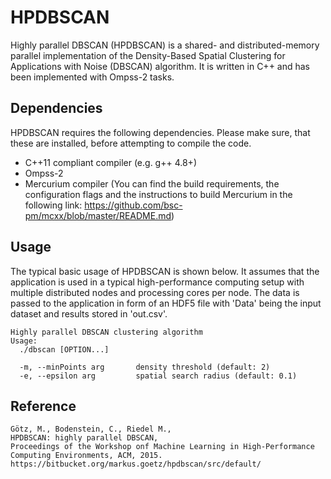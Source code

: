 # HPDBSCAN

Highly parallel DBSCAN (HPDBSCAN) is a shared- and distributed-memory parallel implementation of the Density-Based Spatial Clustering for Applications with Noise (DBSCAN) algorithm. It is written in C++ and has been implemented with Ompss-2 tasks.  

## Dependencies

HPDBSCAN requires the following dependencies. Please make sure, that these are installed, before attempting to compile the code.

* C++11 compliant compiler (e.g. g++ 4.8+)
* Ompss-2
* Mercurium compiler (You can find the build requirements, the configuration flags and the instructions to build Mercurium in the following link: https://github.com/bsc-pm/mcxx/blob/master/README.md)

## Usage

The typical basic usage of HPDBSCAN is shown below. It assumes that the application is used in a typical high-performance computing setup with multiple distributed nodes and processing cores per node. The data is passed to the application in form of an HDF5 file with 'Data' being the input dataset and results stored in 'out.csv'. 

``` 
Highly parallel DBSCAN clustering algorithm
Usage:
  ./dbscan [OPTION...]

  -m, --minPoints arg       density threshold (default: 2)
  -e, --epsilon arg         spatial search radius (default: 0.1)

```


## Reference

```
Götz, M., Bodenstein, C., Riedel M.,
HPDBSCAN: highly parallel DBSCAN,
Proceedings of the Workshop onf Machine Learning in High-Performance Computing Environments, ACM, 2015.
https://bitbucket.org/markus.goetz/hpdbscan/src/default/
```

